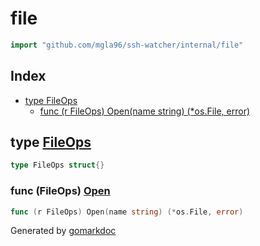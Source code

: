 <!-- Code generated by gomarkdoc. DO NOT EDIT -->

# file

```go
import "github.com/mgla96/ssh-watcher/internal/file"
```

## Index

- [type FileOps](<#FileOps>)
  - [func \(r FileOps\) Open\(name string\) \(\*os.File, error\)](<#FileOps.Open>)


<a name="FileOps"></a>
## type [FileOps](<https://github.com/Mgla96/ssh-watcher/blob/main/internal/file/file.go#L7>)



```go
type FileOps struct{}
```

<a name="FileOps.Open"></a>
### func \(FileOps\) [Open](<https://github.com/Mgla96/ssh-watcher/blob/main/internal/file/file.go#L9>)

```go
func (r FileOps) Open(name string) (*os.File, error)
```



Generated by [gomarkdoc](<https://github.com/princjef/gomarkdoc>)
